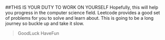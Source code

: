 ##THIS IS YOUR DUTY TO WORK ON YOURSELF
Hopefully, this will help you progress in the computer science field. Leetcode provides a good set of problems for you to solve and learn about. This is going to be a long journey so buckle up and take it slow. 
>GoodLuck HaveFun